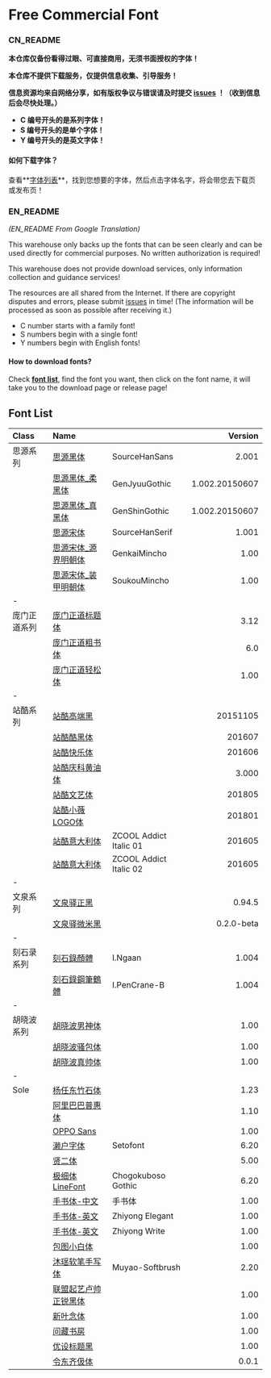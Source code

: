 # Free Commercial Font 

### CN_README
**本仓库仅备份看得过眼、可直接商用，无须书面授权的字体！**

**本仓库不提供下载服务，仅提供信息收集、引导服务！**

**信息资源均来自网络分享，如有版权争议与错误请及时提交 [issues](https://github.com/Tamshen/Freecommercialfont/issues) ！（收到信息后会尽快处理。）**

- **C 编号开头的是系列字体！**
- **S 编号开头的是单个字体！**
- **Y 编号开头的是英文字体！**

#### 如何下载字体？

查看**[字体列表](https://github.com/Tamshen/Freecommercialfont#font-list)**，找到您想要的字体，然后点击字体名字，将会带您去下载页或发布页！





### EN_README 

*(EN_README From Google Translation)*

This warehouse only backs up the fonts that can be seen clearly and can be used directly for commercial purposes. No written authorization is required! 

This warehouse does not provide download services, only information collection and guidance services! 

The resources are all shared from the Internet. If there are copyright disputes and errors, please submit [issues](https://github.com/Tamshen/Freecommercialfont/issues) in time! (The information will be processed as soon as possible after receiving it.) 

- C number starts with a family font!
- S numbers begin with a single font!
- Y numbers begin with English fonts!

#### How to download fonts?

Check **[font list](https://github.com/Tamshen/Freecommercialfont#font-list)**, find the font you want, then click on the font name, it will take you to the download page or release page!





## Font List

|Class  | Name             |               |Version  |
|:- |:-|:-|-:|
|思源系列|[思源黑体](https://github.com/adobe-fonts/source-han-sans)          |SourceHanSans  | 2.001|
|       |[思源黑体_柔黑体](http://jikasei.me/font/genjyuu/)    |GenJyuuGothic  |1.002.20150607|
|       |[思源黑体_真黑体](http://jikasei.me/font/genshin/)    |GenShinGothic  |1.002.20150607 |
|       |[思源宋体](https://github.com/adobe-fonts/source-han-serif)          |SourceHanSerif  |1.001|
|       |[思源宋体_源界明朝体](https://flopdesign.com/blog/font/5146/)|GenkaiMincho    |1.00|
|       |[思源宋体_装甲明朝体](http://flopdesign.com/blog/font/5228/)|SoukouMincho    |1.00|
|-||||
|庞门正道系列|[庞门正道标题体](https://mp.weixin.qq.com/s/kVfk1skuKhBbKOUhjlZ09w) |                |3.12|
|           |[庞门正道粗书体](https://mp.weixin.qq.com/s/LZ_PMNc-3uX-Atmri4OLGQ) |                |6.0|
|           |[庞门正道轻松体](https://mp.weixin.qq.com/s/1ccpLCOrIn81JhV9ulwPIQ) |                |1.00|
|-||||
|站酷系列|[站酷高端黑](https://www.zcool.com.cn/special/zcoolfonts/)         |               |20151105|
|       |[站酷酷黑体](https://www.zcool.com.cn/special/zcoolfonts/)         |               |201607|
|       |[站酷快乐体](https://www.zcool.com.cn/special/zcoolfonts/)         |               |201606|
|       |[站酷庆科黄油体](https://www.zcool.com.cn/special/zcoolfonts/)     |               |3.000|
|       |[站酷文艺体](https://www.zcool.com.cn/special/zcoolfonts/)         |               |201805|
|       |[站酷小薇LOGO体](https://www.zcool.com.cn/special/zcoolfonts/)     |               |201801|
|       |[站酷意大利体](https://www.zcool.com.cn/special/zcoolfonts/)       |ZCOOL Addict Italic 01|201605|
|       |[站酷意大利体](https://www.zcool.com.cn/special/zcoolfonts/)       |ZCOOL Addict Italic 02|201605|
|-||||
|文泉系列|[文泉驿正黑](http://wenq.org/wqy2/)         |               |0.94.5|
|       |[文泉驿微米黑](http://wenq.org/wqy2/)       |               |0.2.0-beta|
|-||||
|刻石录系列|[刻石錄顏體](http://founder.acgvlyric.org/iu/doku.php/造字:開源字型_i.顏體)      |I.Ngaan               |1.004|
|       |[刻石錄鋼筆鶴體](http://founder.acgvlyric.org/iu/doku.php/造字:開源字型_i.鋼筆鶴體)    |   I.PenCrane-B            |1.004|
|-||||
|胡晓波系列|[胡晓波男神体](https://www.zcool.com.cn/work/ZNDE3NjcwMTY=.html)      |               |1.00|
|       |[胡晓波骚包体](https://www.zcool.com.cn/work/ZNDE3NjcwMTY=.html)    |               |1.00|
|       |[胡晓波真帅体](https://www.zcool.com.cn/work/ZNDE3NjcwMTY=.html)    |               |1.00|
|-||||
|Sole   |[杨任东竹石体](https://mp.weixin.qq.com/s/7kv3i_YEs7x9_9IrCDYvBA)      |                |1.23|
|       |[阿里巴巴普惠体](https://alibabafont.taobao.com/wow/alibabafont/act/alifont)    |                |1.10|
|       |[OPPO Sans](https://mp.weixin.qq.com/s/ot3OAA_z5X63xFWE1AwX-g)        |                |1.00|
|       |[濑户字体](https://zh.osdn.net/projects/setofont/)         | Setofont         |6.20|
|       |[贤二体](https://www.zcool.com.cn/article/ZNjk4NDM2.html)           |                 |5.00|
|       |[极细体LineFont](http://font.websozai.jp/line-font-mihon.html)   | Chogokuboso Gothic         |6.20|
|       |[手书体-中文](https://www.zcool.com.cn/work/ZMjI2MDk1MDg=.html)      | 手书体           |1.00|
|       |[手书体-英文](https://www.zcool.com.cn/work/ZMjkyMDMwODQ=.html)      | Zhiyong Elegant   |1.00|
|       |[手书体-英文](https://www.zcool.com.cn/work/ZMjkyMDMwODQ=.html)      | Zhiyong Write     |1.00|
|       |[包图小白体](https://act.ibaotu.com/activity/1.html)       |                  |1.00|
|       |[沐瑶软笔手写体](https://www.zcool.com.cn/work/ZMjg5MjAwMDQ=.html)   | Muyao-Softbrush    |2.20|
|       |[联盟起艺卢帅正锐黑体](https://www.zcool.com.cn/work/ZMzUxMzUzNzY=.html) |                   |1.00|
|       |[新叶念体](https://mp.weixin.qq.com/s/PSmL5_9spCv1ZwntvKgmFQ)         |                   |1.00|
| |[问藏书房](https://www.wencang.com/font.jsp) | |1.00|
| |[优设标题黑](https://www.uisdc.com/uisdc-first-free-font) | |1.00|
| |[令东齐伋体](https://github.com/LingDong-/qiji-font) | |0.0.1|









